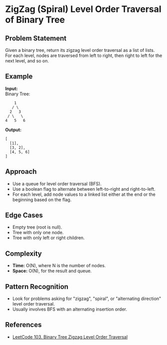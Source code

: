 # ZigZag (Spiral) Level Order Traversal of Binary Tree

## Problem Statement

Given a binary tree, return its zigzag level order traversal as a list of lists. For each level, nodes are traversed from left to right, then right to left for the next level, and so on.

## Example

**Input:**  
Binary Tree:  
```
    1
   / \
  2   3
 / \   \
4   5   6
```

**Output:**  
```
[
  [1],
  [3, 2],
  [4, 5, 6]
]
```

## Approach

- Use a queue for level order traversal (BFS).
- Use a boolean flag to alternate between left-to-right and right-to-left.
- For each level, add node values to a linked list either at the end or the beginning based on the flag.

## Edge Cases

- Empty tree (root is null).
- Tree with only one node.
- Tree with only left or right children.

## Complexity

- **Time:** O(N), where N is the number of nodes.
- **Space:** O(N), for the result and queue.

## Pattern Recognition

- Look for problems asking for "zigzag", "spiral", or "alternating direction" level order traversal.
- Usually involves BFS with an alternating insertion order.

## References

- [LeetCode 103. Binary Tree Zigzag Level Order Traversal](https://leetcode.com/problems/binary-tree-zigzag-level-order-traversal/)